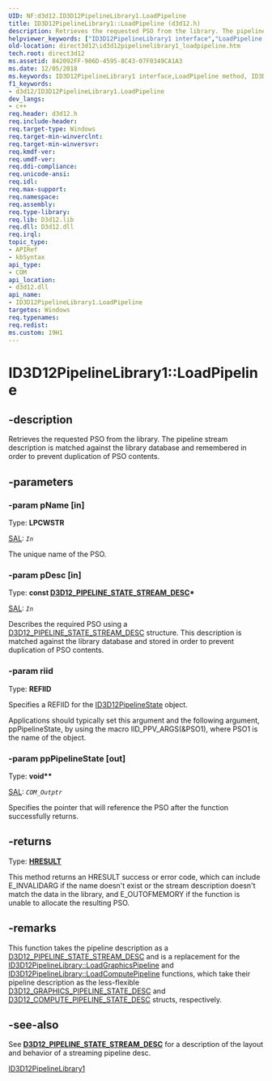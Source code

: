 ```yaml
---
UID: NF:d3d12.ID3D12PipelineLibrary1.LoadPipeline
title: ID3D12PipelineLibrary1::LoadPipeline (d3d12.h)
description: Retrieves the requested PSO from the library. The pipeline stream description is matched against the library database and remembered in order to prevent duplication of PSO contents.
helpviewer_keywords: ["ID3D12PipelineLibrary1 interface","LoadPipeline method","ID3D12PipelineLibrary1.LoadPipeline","ID3D12PipelineLibrary1::LoadPipeline","LoadPipeline","LoadPipeline method","LoadPipeline method","ID3D12PipelineLibrary1 interface","d3d12/ID3D12PipelineLibrary1::LoadPipeline","direct3d12.id3d12pipelinelibrary1_loadpipeline"]
old-location: direct3d12\id3d12pipelinelibrary1_loadpipeline.htm
tech.root: direct3d12
ms.assetid: 842092FF-906D-4595-8C43-07F0349CA1A3
ms.date: 12/05/2018
ms.keywords: ID3D12PipelineLibrary1 interface,LoadPipeline method, ID3D12PipelineLibrary1.LoadPipeline, ID3D12PipelineLibrary1::LoadPipeline, LoadPipeline, LoadPipeline method, LoadPipeline method,ID3D12PipelineLibrary1 interface, d3d12/ID3D12PipelineLibrary1::LoadPipeline, direct3d12.id3d12pipelinelibrary1_loadpipeline
f1_keywords:
- d3d12/ID3D12PipelineLibrary1.LoadPipeline
dev_langs:
- c++
req.header: d3d12.h
req.include-header: 
req.target-type: Windows
req.target-min-winverclnt: 
req.target-min-winversvr: 
req.kmdf-ver: 
req.umdf-ver: 
req.ddi-compliance: 
req.unicode-ansi: 
req.idl: 
req.max-support: 
req.namespace: 
req.assembly: 
req.type-library: 
req.lib: D3d12.lib
req.dll: D3d12.dll
req.irql: 
topic_type:
- APIRef
- kbSyntax
api_type:
- COM
api_location:
- d3d12.dll
api_name:
- ID3D12PipelineLibrary1.LoadPipeline
targetos: Windows
req.typenames: 
req.redist: 
ms.custom: 19H1
---
```


# ID3D12PipelineLibrary1::LoadPipeline


## -description


Retrieves the requested PSO from the library. The pipeline stream description is matched against the library database and remembered in order to prevent duplication of PSO contents.


## -parameters




### -param pName [in]

Type: <b>LPCWSTR</b>

<a href="/cpp/code-quality/annotating-function-parameters-and-return-values">SAL</a>: <code>_In_</code>

The unique name of the PSO.


### -param pDesc [in]

Type: <b>const <a href="../d3d12/ns-d3d12-d3d12_pipeline_state_stream_desc.md">D3D12_PIPELINE_STATE_STREAM_DESC</a>*</b>

<a href="/cpp/code-quality/annotating-function-parameters-and-return-values">SAL</a>: <code>_In_</code>

Describes the required PSO using a <a href="../d3d12/ns-d3d12-d3d12_pipeline_state_stream_desc.md">D3D12_PIPELINE_STATE_STREAM_DESC</a> structure. This description is matched against the library database and stored in order to prevent duplication of PSO contents.


### -param riid

Type: <b>REFIID</b>

Specifies a REFIID for the <a href="/windows/desktop/api/d3d12/nn-d3d12-id3d12pipelinestate">ID3D12PipelineState</a> object.

Applications should typically set this argument and the following argument, ppPipelineState, by using the macro IID_PPV_ARGS(&amp;PSO1), where PSO1 is the name of the object.


### -param ppPipelineState [out]

Type: <b>void**</b>

<a href="/cpp/code-quality/annotating-function-parameters-and-return-values">SAL</a>: <code>_COM_Outptr_</code>

Specifies the pointer that will reference the PSO after the function successfully returns.


## -returns



Type: <b><a href="/windows/win32/com/structure-of-com-error-codes">HRESULT</a></b>

This method returns an HRESULT success or error code, which can include E_INVALIDARG if the name doesn't exist or the stream description doesn't match the data in the library, and E_OUTOFMEMORY if the function is unable to allocate the resulting PSO.




## -remarks



This function takes the pipeline description as a <a href="../d3d12/ns-d3d12-d3d12_pipeline_state_stream_desc.md">D3D12_PIPELINE_STATE_STREAM_DESC</a> and is a replacement for the <a href="../d3d12/nf-d3d12-id3d12pipelinelibrary-loadgraphicspipeline.md">ID3D12PipelineLibrary::LoadGraphicsPipeline</a> and <a href="../d3d12/nf-d3d12-id3d12pipelinelibrary-loadcomputepipeline.md">ID3D12PipelineLibrary::LoadComputePipeline</a> functions, which take their pipeline description as the less-flexible <a href="../d3d12/ns-d3d12-d3d12_graphics_pipeline_state_desc.md">D3D12_GRAPHICS_PIPELINE_STATE_DESC</a> and <a href="../d3d12/ns-d3d12-d3d12_compute_pipeline_state_desc.md">D3D12_COMPUTE_PIPELINE_STATE_DESC</a> structs, respectively.




## -see-also


See <a href="/windows/win32/api/d3d12/ns-d3d12-d3d12_pipeline_state_stream_desc"><b>D3D12_PIPELINE_STATE_STREAM_DESC</b></a> for a description of the layout and behavior of a streaming pipeline desc.


<a href="../d3d12/nn-d3d12-id3d12pipelinelibrary1.md">ID3D12PipelineLibrary1</a>
 

 
